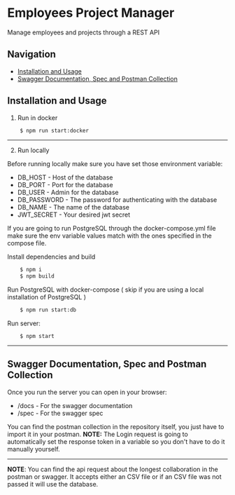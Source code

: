 # Employees Project Manager

Manage employees and projects through a REST API

## Navigation

-   [Installation and Usage](#installation-and-usage)
-   [Swagger Documentation, Spec and Postman Collection](#swagger-documentation-spec-and-postman-collection)

## Installation and Usage

1. Run in docker

```cmd
	$ npm run start:docker
```

---

2. Run locally

Before running locally make sure you have set those environment variable:

-   DB_HOST - Host of the database
-   DB_PORT - Port for the database
-   DB_USER - Admin for the database
-   DB_PASSWORD - The password for authenticating with the database
-   DB_NAME - The name of the database
-   JWT_SECRET - Your desired jwt secret

If you are going to run PostgreSQL through the docker-compose.yml file make sure the env variable values match with the ones specified in the compose file.

Install dependencies and build

```cmd
	$ npm i
	$ npm build
```

Run PostgreSQL with docker-compose ( skip if you are using a local installation of PostgreSQL )

```cmd
	$ npm run start:db
```

Run server:

```
	$ npm start
```

---

## Swagger Documentation, Spec and Postman Collection

Once you run the server you can open in your browser:

-   /docs - For the swagger documentation
-   /spec - For the swagger spec

You can find the postman collection in the repository itself, you just have to import it in your postman.
**NOTE:** The Login request is going to automatically set the response token in a variable so you don't have to do it manually yourself.

---

**NOTE**: You can find the api request about the longest collaboration in the postman or swagger. It accepts either an CSV file
or if an CSV file was not passed it will use the database.
